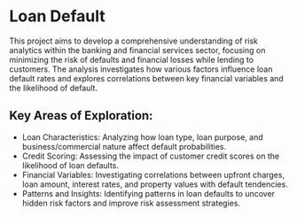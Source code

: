 # Loan Default

This project aims to develop a comprehensive understanding of risk analytics within the banking and financial services sector, 
focusing on minimizing the risk of defaults and financial losses while lending to customers. 
The analysis investigates how various factors influence loan default rates and explores correlations between key financial variables and the likelihood of default.

## Key Areas of Exploration:

* Loan Characteristics: Analyzing how loan type, loan purpose, and business/commercial nature affect default probabilities.
* Credit Scoring: Assessing the impact of customer credit scores on the likelihood of loan defaults.
* Financial Variables: Investigating correlations between upfront charges, loan amount, interest rates, and property values with default tendencies.
* Patterns and Insights: Identifying patterns in loan defaults to uncover hidden risk factors and improve risk assessment strategies.

